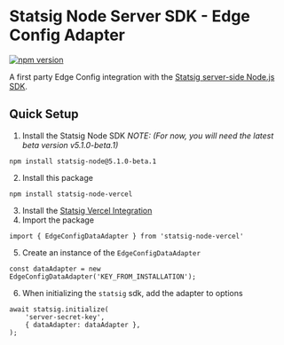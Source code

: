 # Statsig Node Server SDK - Edge Config Adapter
[![npm version](https://badge.fury.io/js/statsig-node-vercel.svg)](https://badge.fury.io/js/statsig-node-vercel) 

A first party Edge Config integration with the [Statsig server-side Node.js SDK](https://github.com/statsig-io/node-js-server-sdk).

## Quick Setup
1. Install the Statsig Node SDK *NOTE: (For now, you will need the latest beta version v5.1.0-beta.1)*
```
npm install statsig-node@5.1.0-beta.1
```
2. Install this package
```
npm install statsig-node-vercel
```
3. Install the [Statsig Vercel Integration](https://vercel.com/integrations/statsig)
4. Import the package
```
import { EdgeConfigDataAdapter } from 'statsig-node-vercel'
```
5. Create an instance of the `EdgeConfigDataAdapter`
```
const dataAdapter = new EdgeConfigDataAdapter('KEY_FROM_INSTALLATION');
```
6. When initializing the `statsig` sdk, add the adapter to options
```
await statsig.initialize(
    'server-secret-key',
    { dataAdapter: dataAdapter },
);
```
